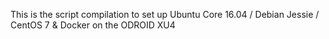 This is the script compilation to set up Ubuntu Core 16.04 / Debian Jessie / CentOS 7 & Docker on the ODROID XU4
